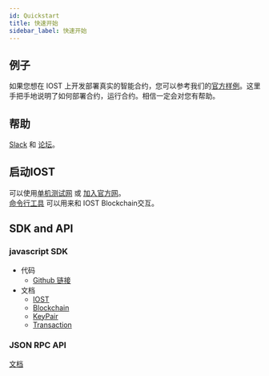 ```yaml
---
id: Quickstart
title: 快速开始
sidebar_label: 快速开始
---
```


## 例子
如果您想在 IOST 上开发部署真实的智能合约，您可以参考我们的[官方样例](5-lucky-bet/LuckyBet.md)。这里手把手地说明了如何部署合约，运行合约。相信一定会对您有帮助。

## 帮助
[Slack](https://iost-community.slack.com) 和 [论坛](https://forum.iost.io)。

## 启动IOST
可以使用[单机测试网](4-running-iost-node/LocalServer.md) 或 [加入官方网](4-running-iost-node/Deployment.md)。   
[命令行工具](4-running-iost-node/iWallet.md) 可以用来和 IOST Blockchain交互。

## SDK and API
### javascript SDK
* 代码
   - [Github 链接](https://github.com/iost-official/iost.js)    
* 文档   
   - [IOST](7-iost-js/IOST-class.md)   
   - [Blockchain](7-iost-js/IOST-class.md)   
   - [KeyPair](7-iost-js/KeyPair-class.md)   
   - [Transaction](7-iost-js/Transaction-class.md)

### JSON RPC API
[文档](6-reference/API.md)    